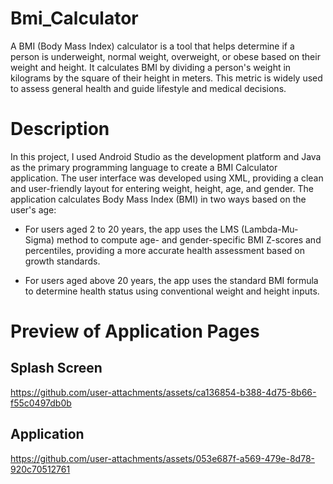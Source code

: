 # Bmi_Calculator
A BMI (Body Mass Index) calculator is a tool that helps determine if a person is underweight, normal weight, overweight, or obese based on their weight and height. It calculates BMI by dividing a person's weight in kilograms by the square of their height in meters. This metric is widely used to assess general health and guide lifestyle and medical decisions.

# Description
In this project, I used Android Studio as the development platform and Java as the primary programming language to create a BMI Calculator application. The user interface was developed using XML, providing a clean and user-friendly layout for entering weight, height, age, and gender. The application calculates Body Mass Index (BMI) in two ways based on the user's age:

* For users aged 2 to 20 years, the app uses the LMS (Lambda-Mu-Sigma) method to compute age- and gender-specific BMI Z-scores and percentiles, providing a more accurate health assessment based on growth standards.

* For users aged above 20 years, the app uses the standard BMI formula to determine health status using conventional weight and height inputs.

# Preview of Application Pages
## Splash Screen
https://github.com/user-attachments/assets/ca136854-b388-4d75-8b66-f55c0497db0b

## Application
https://github.com/user-attachments/assets/053e687f-a569-479e-8d78-920c70512761



